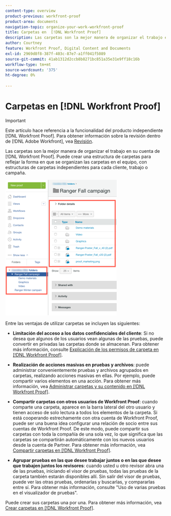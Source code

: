 ```yaml
---
content-type: overview
product-previous: workfront-proof
product-area: documents
navigation-topic: organize-your-work-workfront-proof
title: Carpetas en  [!DNL Workfront Proof]
description: Las carpetas son la mejor manera de organizar el trabajo en su cuenta de  [!DNL Workfront Proof] . Puede crear una estructura de carpetas para reflejar la forma en que se organizan las carpetas en el equipo, con estructuras de carpetas independientes para cada cliente, trabajo o campaña.
author: Courtney
feature: Workfront Proof, Digital Content and Documents
exl-id: 2969d8f8-387f-403c-87e7-a1ff041f5089
source-git-commit: 41ab1312d2ccb8b8271bc851a35e31e9ff18c16b
workflow-type: tm+mt
source-wordcount: '375'
ht-degree: 0%

---
```


# Carpetas en [!DNL Workfront Proof]

>[!IMPORTANT]
>
>Este artículo hace referencia a la funcionalidad del producto independiente [!DNL Workfront Proof]. Para obtener información sobre la revisión dentro de [!DNL Adobe Workfront], vea [Revisión](../../../review-and-approve-work/proofing/proofing.md).

Las carpetas son la mejor manera de organizar el trabajo en su cuenta de [!DNL Workfront Proof]. Puede crear una estructura de carpetas para reflejar la forma en que se organizan las carpetas en el equipo, con estructuras de carpetas independientes para cada cliente, trabajo o campaña.

![carpetas.png](assets/folders-350x425.png)

Entre las ventajas de utilizar carpetas se incluyen las siguientes:

* **Limitación del acceso a los datos confidenciales del cliente**: Si no desea que algunos de los usuarios vean algunas de las pruebas, puede convertir en privadas las carpetas donde se almacenan. Para obtener más información, consulte [Explicación de los permisos de carpeta en [!DNL Workfront Proof]](../../../workfront-proof/wp-work-proofsfiles/organize-your-work/folder-permissions.md).

* **Realización de acciones masivas en pruebas y archivos**: puede administrar convenientemente pruebas y archivos agrupados en carpetas, realizando acciones masivas en ellas. Por ejemplo, puede compartir varios elementos en una acción. Para obtener más información, vea [Administrar carpetas y su contenido en [!DNL Workfront Proof]](../../../workfront-proof/wp-work-proofsfiles/organize-your-work/manage-folders-and-contents.md).

* **Compartir carpetas con otros usuarios de Workfront Proof**: cuando comparte una carpeta, aparece en la barra lateral del otro usuario y tienen acceso de solo lectura a todos los elementos de la carpeta. Si está cooperando estrechamente con otra cuenta de Workfront Proof, puede ser una buena idea configurar una relación de socio entre sus cuentas de Workfront Proof. De este modo, puede compartir sus carpetas con toda la compañía de una sola vez, lo que significa que las carpetas se compartirán automáticamente con los nuevos usuarios desde la cuenta de Partner. Para obtener más información, vea [Compartir carpetas en [!DNL Workfront Proof]](../../../workfront-proof/wp-work-proofsfiles/organize-your-work/share-folders.md).

* **Agrupar pruebas en las que desee trabajar juntos o en las que desee que trabajen juntos los revisores**: cuando usted u otro revisor abra una de las pruebas, iniciando el visor de pruebas, todas las pruebas de la carpeta también estarán disponibles allí. Sin salir del visor de pruebas, puede ver las otras pruebas, ordenarlas y buscarlas, y compararlas entre sí. Para obtener más información, consulte &quot;Uso de varias pruebas en el visualizador de pruebas&quot;.

Puede crear sus carpetas una por una. Para obtener más información, vea [Crear carpetas en [!DNL Workfront Proof]](../../../workfront-proof/wp-work-proofsfiles/organize-your-work/create-folders.md).
